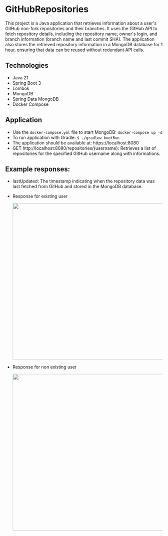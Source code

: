 # GitHubRepositories

This project is a Java application that retrieves information about a user's GitHub non-fork repositories and their
branches. It uses the GitHub API to fetch repository details, including the repository name, owner's login, and branch
information (branch name and last commit SHA). The application also stores the retrieved repository information in a
MongoDB database for 1 hour, ensuring that data can be reused without redundant API calls.

## Technologies

- Java 21
- Spring Boot 3
- Lombok
- MongoDB
- Spring Data MongoDB
- Docker Compose

## Application

- Use the `docker-compose.yml` file to start MongoDB: ``` docker-compose up -d ```
- To run application with Gradle: ```$ ./gradlew bootRun```
- The application should be available at: https://localhost:8080
- GET http://localhost:8080/repositories/{username}: Retrieves a list of repositories for the specified GitHub username
  along with
  informations.

## Example responses:

- lastUpdated: The timestamp indicating when the repository data was last fetched from GitHub and stored in the MongoDB
  database.

- Response for existing user

  <img src="https://github.com/user-attachments/assets/7377e368-6d0c-4f11-834f-c7b0ff17e40e" width=500>


- Response for non existing user

  <img src="https://github.com/user-attachments/assets/1c653881-615b-4b26-b581-05e39aea17e5" width=500>
